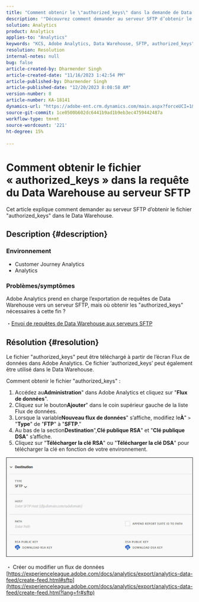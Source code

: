 ```yaml
---
title: "Comment obtenir le \"authorized_keys\" dans la demande de Data Warehouse au serveur SFTP"
description: '"Découvrez comment demander au serveur SFTP d’obtenir le \"authorized_keys\"'
solution: Analytics
product: Analytics
applies-to: "Analytics"
keywords: "KCS, Adobe Analytics, Data Warehouse, SFTP, authorized_keys"
resolution: Resolution
internal-notes: null
bug: false
article-created-by: Dharmender Singh
article-created-date: "11/16/2023 1:42:54 PM"
article-published-by: Dharmender Singh
article-published-date: "12/20/2023 8:08:58 AM"
version-number: 8
article-number: KA-18141
dynamics-url: "https://adobe-ent.crm.dynamics.com/main.aspx?forceUCI=1&pagetype=entityrecord&etn=knowledgearticle&id=7fa03007-8684-ee11-8179-6045bd0063aa"
source-git-commit: 1ce0500b602dc6441b9ad1b9eb3ec4759442487a
workflow-type: tm+mt
source-wordcount: '221'
ht-degree: 15%

---
```


# Comment obtenir le fichier « authorized_keys » dans la requête du Data Warehouse au serveur SFTP


Cet article explique comment demander au serveur SFTP d’obtenir le fichier &quot;authorized_keys&quot; dans le Data Warehouse.

## Description {#description}


### Environnement

- Customer Journey Analytics
- Analytics


### <b>Problèmes/symptômes</b>

Adobe Analytics prend en charge l’exportation de requêtes de Data Warehouse vers un serveur SFTP, mais où obtenir les &quot;authorized_keys&quot; nécessaires à cette fin ?

・[Envoi de requêtes de Data Warehouse aux serveurs SFTP](https://experienceleague.adobe.com/docs/analytics/export/ftp-and-sftp/secure-file-transfer-protocol/ftp-sftp-dw.html?lang=fr)


## Résolution {#resolution}


Le fichier &quot;authorized_keys&quot; peut être téléchargé à partir de l’écran Flux de données dans Adobe Analytics. Ce fichier ‘authorized_keys’ peut également être utilisé dans le Data Warehouse.

Comment obtenir le fichier &quot;authorized_keys&quot; :

1. Accédez au<b>Administration</b>&quot; dans Adobe Analytics et cliquez sur &quot;<b>Flux de données</b>&quot;.
2. Cliquez sur le bouton<b>Ajouter</b>&quot; dans le coin supérieur gauche de la liste Flux de données.
3. Lorsque la variable<b>Nouveau flux de données</b>&quot; s’affiche, modifiez le<b>À</b>&quot; `>`  &quot;<b>Type</b>&quot; de &quot;<b>FTP</b>&quot; à &quot;<b>SFTP</b>.&quot;
4. Au bas de la section<b>Destination</b>&quot;,<b>Clé publique RSA</b>&quot; et &quot;<b>Clé publique DSA</b>&quot; s’affiche.
5. Cliquez sur &quot;<b>Télécharger la clé RSA</b>&quot; ou &quot;<b>Télécharger la clé DSA</b>&quot; pour télécharger la clé en fonction de votre environnement.


![](assets/50e37472-899b-ec11-b400-00224805a4ef.png)

・ Créer ou modifier un flux de données
[https://experienceleague.adobe.com/docs/analytics/export/analytics-data-feed/create-feed.html#sftp](https://experienceleague.adobe.com/docs/analytics/export/analytics-data-feed/create-feed.html?lang=fr#sftp)
